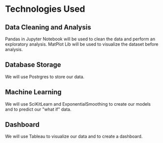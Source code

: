 # Technologies Used
## Data Cleaning and Analysis
Pandas in Jupyter Notebook will be used to clean the data and perform an exploratory analysis. MatPlot Lib will be used to visualize the dataset before analysis.

## Database Storage
We will use Postrgres to store our data.

## Machine Learning
We will use SciKitLearn and ExponentialSmoothing to create our models and to predict our "what if" data.

## Dashboard
We will use Tableau to visualize our data and to create a dashboard.
